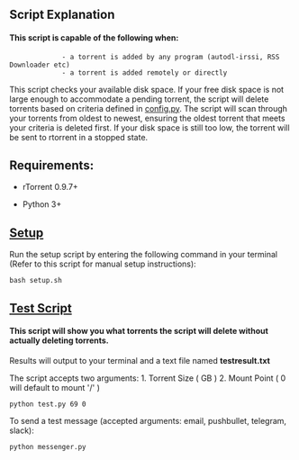 ## Script Explanation

#### This script is capable of the following when:
                 - a torrent is added by any program (autodl-irssi, RSS Downloader etc)
                 - a torrent is added remotely or directly 

This script checks your available disk space. If your free disk space is not large enough to accommodate a pending torrent, the script will delete torrents based on criteria defined in [config.py](https://github.com/JDRIVO/rTorrent-Disk-Checker/blob/master/config.py). The script will scan through your torrents from oldest to newest, ensuring the oldest torrent that meets your criteria is deleted first. If your disk space is still too low, the torrent will be sent to rtorrent in a stopped state.	

## Requirements:
* rTorrent 0.9.7+

* Python 3+

## [Setup](https://github.com/JDRIVO/rTorrent-Disk-Checker/blob/master/setup.sh)

Run the setup script by entering the following command in your terminal (Refer to this script for manual setup instructions):

`bash setup.sh`

## [Test Script](https://github.com/JDRIVO/rTorrent-Disk-Checker/blob/master/test.py)

#### This script will show you what torrents the script will delete without actually deleting torrents.

Results will output to your terminal and a text file named **testresult.txt**

The script accepts two arguments: 1. Torrent Size ( GB ) 2. Mount Point ( 0 will default to mount '/' )

`python test.py 69 0`

To send a test message (accepted arguments: email, pushbullet, telegram, slack):

`python messenger.py`

